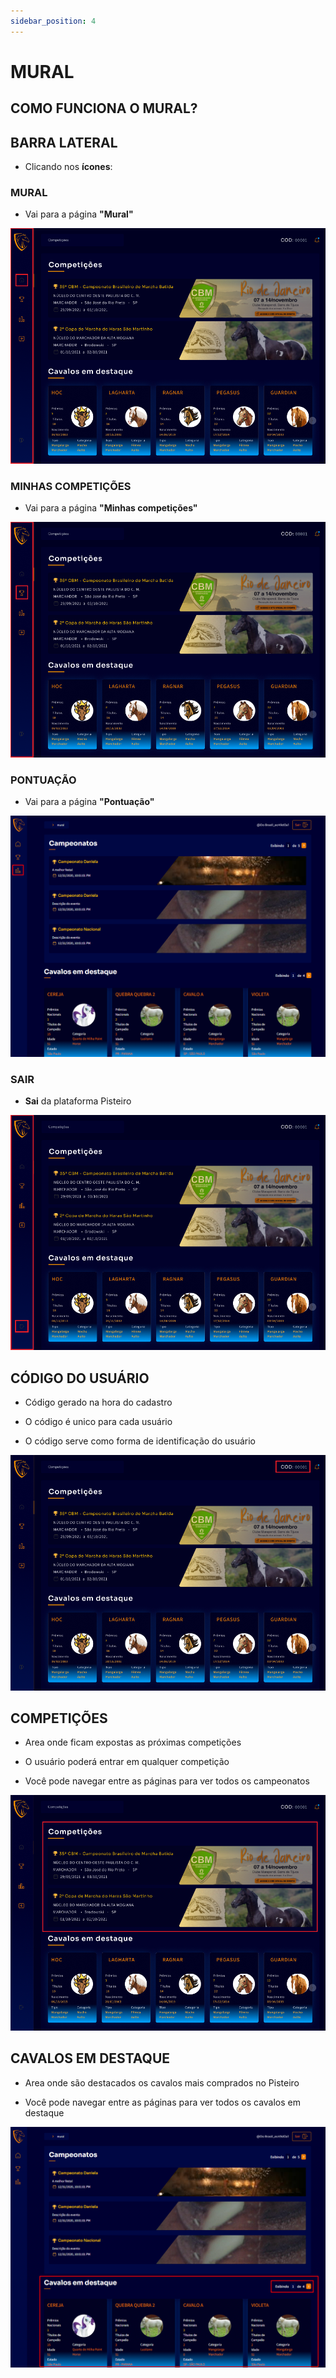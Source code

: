 ```yaml
---
sidebar_position: 4
---
```


# MURAL

## COMO FUNCIONA O MURAL?

## BARRA LATERAL

- Clicando nos **ícones**:

### MURAL

- Vai para a página **"Mural"**

![Mural](/img/Plataforma/mural1.png)

### MINHAS COMPETIÇÕES

- Vai para a página **"Minhas competições"**

![Mural](/img/Plataforma/mural2.png)

### PONTUAÇÃO

- Vai para a página **"Pontuação"**

![Mural](/img/Plataforma/mural3.png)

### SAIR

- **Sai** da plataforma Pisteiro

![Mural](/img/Plataforma/mural4.png)

## CÓDIGO DO USUÁRIO

- Código gerado na hora do cadastro

- O código é unico para cada usuário

- O código serve como forma de identificação do usuário

![Mural](/img/Plataforma/mural5.png)

## COMPETIÇÕES

- Area onde ficam expostas as próximas competições

- O usuário poderá entrar em qualquer competição

- Você pode navegar entre as páginas para ver todos os campeonatos

![Mural](/img/Plataforma/mural6.png)

## CAVALOS EM DESTAQUE

- Area onde são destacados os cavalos mais comprados no Pisteiro

- Você pode navegar entre as páginas para ver todos os cavalos em destaque

![Mural](/img/Plataforma/mural7certo.png)